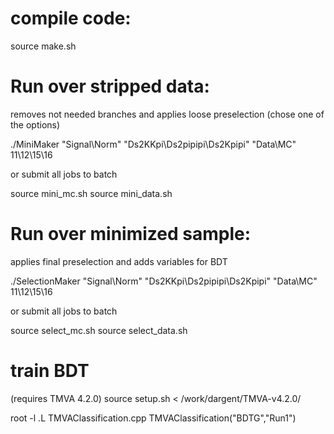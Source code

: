 # compile code:
source make.sh

# Run over stripped data: 
removes not needed branches and applies loose preselection (chose one of the options)

./MiniMaker "Signal\Norm" "Ds2KKpi\Ds2pipipi\Ds2Kpipi" "Data\MC" 11\12\15\16

or submit all jobs to batch

source mini_mc.sh
source mini_data.sh

# Run over minimized sample: 
applies final preselection and adds variables for BDT

./SelectionMaker "Signal\Norm" "Ds2KKpi\Ds2pipipi\Ds2Kpipi" "Data\MC" 11\12\15\16

or submit all jobs to batch

source select_mc.sh
source select_data.sh

# train BDT   

(requires TMVA 4.2.0) 
source setup.sh < /work/dargent/TMVA-v4.2.0/

root -l
.L TMVAClassification.cpp
TMVAClassification("BDTG","Run1")



